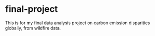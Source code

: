 # final-project
This is for my final data analysis project on carbon emission disparities globally, from wildfire data.
